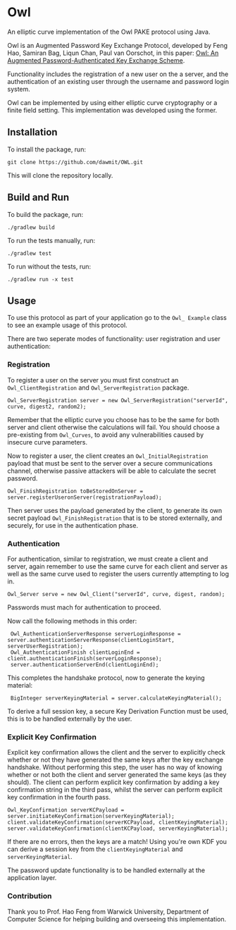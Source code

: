 # Owl

An elliptic curve implementation of the Owl PAKE protocol using Java.

Owl is an Augmented Password Key Exchange Protocol, developed by
Feng Hao, Samiran Bag, Liqun Chan, Paul van Oorschot, in this paper: [Owl: An Augmented 
Password-Authenticated Key Exchange Scheme](https://eprint.iacr.org/2023/768.pdf).

Functionality includes the registration of a new user on the a
server, and the authentication of an existing user through the
username and password login system.

Owl can be implemented by using either elliptic curve cryptography or a finite field setting. This implementation was developed using the former. 

## Installation

To install the package, run:

```git clone https://github.com/dawmit/OWL.git```

This will clone the repository locally.

## Build and Run

To build the package, run:

```./gradlew build```

To run the tests manually, run:

```./gradlew test```

To run without the tests, run:

```./gradlew run -x test```

## Usage

To use this protocol as part of your application go to the `Owl_
Example` class to see an example usage of this protocol.

There are two seperate modes of functionality: user registration
and user authentication:

### Registration
To register a user on the server you must first construct an `Owl_ClientRegistration` and `Owl_ServerRegistration` package.

```Owl_ClientRegistration client = new Owl_ClientRegistration("username", "password".toCharArray(), curve, digest, random);
Owl_ServerRegistration server = new Owl_ServerRegistration("serverId", curve, digest2, random2);
````

Remember that the elliptic curve you choose has to be the same for both server and client otherwise the calculations will fail. You should choose a pre-existing from `Owl_Curves`, to avoid any vulnerabilities caused by insecure curve parameters.

Now to register a user, the client creates an `Owl_InitialRegistration` payload that must be sent to the server over a secure communications channel, otherwise passive attackers will be able to calculate the secret password.

```Owl_InitialRegistration registrationPayload = client.initiateUserRegistration();
Owl_FinishRegistration toBeStoredOnServer = server.registerUseronServer(registrationPayload);
```

Then server uses the payload generated by the client, to generate its own secret payload `Owl_FinishRegistration` that is to be stored externally, and securely, for use in the authentication phase.  

### Authentication
For authentication, similar to registration, we must create a client and server, again remember to use the same curve for each client and server as well as the same curve used to register the users currently attempting to log in.

```Owl_Client client = new Owl_Client("username", "password".toCharArray(), curve, digest, random);
Owl_Server serve = new Owl_Client("serverId", curve, digest, random);
```

Passwords must mach for authentication to proceed.

Now call the following methods in this order:

``` Owl_AuthenticationInitiate clientLoginStart = client.authenticationInitiate();
 Owl_AuthenticationServerResponse serverLoginResponse = server.authenticationServerResponse(clientLoginStart, serverUserRegistration);
 Owl_AuthenticationFinish clientLoginEnd = client.authenticationFinish(serverLoginResponse);
 server.authenticationServerEnd(clientLoginEnd);
 ```

 This completes the handshake protocol, now to generate the keying material:

 ``` BigInteger clientKeyingMaterial = client.calculateKeyingMaterial();
  BigInteger serverKeyingMaterial = server.calculateKeyingMaterial();
  ```
  To derive a full session key, a secure Key Derivation Function must be used, this is to be handled externally by the user.

### Explicit Key Confirmation
  Explicit key confirmation allows the client and the server to explicitly check whether or not they have generated the same keys after the key exchange handshake. Without performing this step, the user has no way of knowing whether or not both the client and server generated the same keys (as they should). The client can perform explicit key confirmation by adding a key confirmation string in the third pass, whilst the server can perform explicit key confirmation in the fourth pass.

  ```Owl_KeyConfirmation clientKCPayload = client.initiateKeyConfirmation(clientKeyingMaterial);
  Owl_KeyConfirmation serverKCPayload = server.initiateKeyConfirmation(serverKeyingMaterial);
  client.validateKeyConfirmation(serverKCPayload, clientKeyingMaterial);
  server.validateKeyConfirmation(clientKCPayload, serverKeyingMaterial);
  ```

  If there are no errors, then the keys are a match! Using you're own KDF you can derive a session key from the `clientKeyingMaterial` and `serverKeyingMaterial`.

  The password update functionality is to be handled externally at the application layer.

### Contribution
  Thank you to Prof. Hao Feng from Warwick University, Department of Computer Science for helping building and overseeing this implementation.
